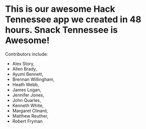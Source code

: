[Snack Tennessee]:http://www.snacktn.com/

This is our awesome Hack Tennessee app we created in 48 hours.
Snack Tennessee is Awesome!
=============

Contributors include:
* Alex Story,
* Allen Brady,
* Ayumi Bennett,
* Brennan Willingham,
* Heath Webb,
* James Logan,
* Jennifer Jones,
* John Quarles,
* Kenneth White,
* Margaret Clinard,
* Matthew Reuther,
* Robert Fryman
